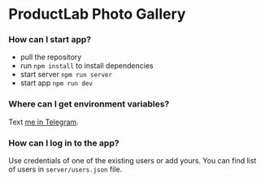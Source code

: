 # ProductLab Photo Gallery


### How can I start app?

- pull the repository
- run ```npm install``` to install dependencies
- start server ```npm run server```
- start app ```npm run dev```

### Where can I get environment variables?

Text [me in Telegram](https://t.me/vitalyableat).

### How can I log in to the app?

Use credentials of one of the existing users or add yours.
You can find list of users in ```server/users.json``` file.
